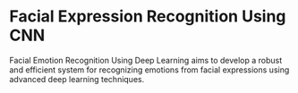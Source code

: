 # Facial Expression Recognition Using CNN
Facial Emotion Recognition Using Deep Learning aims to develop a robust and efficient system for recognizing emotions from facial expressions using advanced deep learning techniques.
